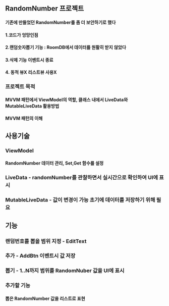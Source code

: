 
## RandomNumber 프로젝트
#### 기존에 만들었던 RandomNumber를 좀 더 보안하기로 했다
#### 1.코드가 엉망인점
#### 2.랜덤숫자뽑기 기능 : RoomDB에서 데이터를 원활히 받지 않았다
#### 3.삭제 기능 이벤트시 종료
#### 4. 동적 뷰X 리스트뷰 사용X

### 프로젝트 목적
#### MVVM 패턴에서 ViewModel의 역할, 클래스 내에서 LiveData와 MutableLiveData 활용방법
#### MVVM 패턴의 이해

## 사용기술
### ViewModel
#### RandomNumber 데이터 관리, Set,Get 함수를 설정
### LiveData - randomNumber를 관찰하면서 실시간으로 확인하여 UI에 표시
### MutableLiveData - 값이 변경이 가능 초기에 데이터를 저장하기 위해 필요

## 기능
### 랜덤번호를 뽑을 범위 지정 - EditText
### 추가 - AddBtn 이벤트시 값 저장
### 뽑기 - 1..N까지 범위를 RandomNuber 값을 UI에 표시

### 추가할 기능
#### 뽑은 RandomNumber 값을 리스트로 표현
